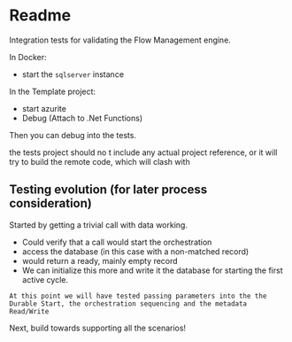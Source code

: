 # Readme

Integration tests for validating the Flow Management engine.

In Docker:

- start the `sqlserver` instance

In the Template project:

- start azurite
- Debug (Attach to .Net Functions)

Then you can debug into the tests.

the tests project should no t include any actual project reference, or it will try to build the remote code, which will clash with 

## Testing evolution (for later process consideration)

Started by getting a trivial call with data working.
- Could verify that a call would start the orchestration 
- access the database (in this case with a non-matched record)
- would return a ready, mainly empty record
- We can initialize this more and write it the database for starting the first active cycle.

`At this point we will have tested passing parameters into the the Durable Start, the orchestration sequencing and the metadata Read/Write`

Next, build towards supporting all the scenarios!


